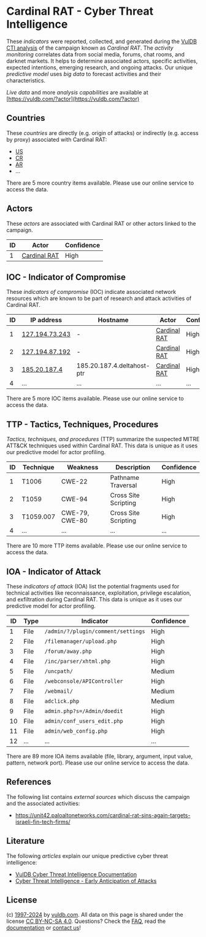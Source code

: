 # Cardinal RAT - Cyber Threat Intelligence

These _indicators_ were reported, collected, and generated during the [VulDB CTI analysis](https://vuldb.com/?kb.cti) of the campaign known as _Cardinal RAT_. The _activity monitoring_ correlates data from social media, forums, chat rooms, and darknet markets. It helps to determine associated actors, specific activities, expected intentions, emerging research, and ongoing attacks. Our unique _predictive model_ uses _big data_ to forecast activities and their characteristics.

_Live data_ and more _analysis capabilities_ are available at [https://vuldb.com/?actor](https://vuldb.com/?actor)

## Countries

These _countries_ are directly (e.g. origin of attacks) or indirectly (e.g. access by proxy) associated with Cardinal RAT:

* [US](https://vuldb.com/?country.us)
* [CR](https://vuldb.com/?country.cr)
* [AR](https://vuldb.com/?country.ar)
* ...

There are 5 more country items available. Please use our online service to access the data.

## Actors

These _actors_ are associated with Cardinal RAT or other actors linked to the campaign.

ID | Actor | Confidence
-- | ----- | ----------
1 | [Cardinal RAT](https://vuldb.com/?actor.cardinal_rat) | High

## IOC - Indicator of Compromise

These _indicators of compromise_ (IOC) indicate associated network resources which are known to be part of research and attack activities of Cardinal RAT.

ID | IP address | Hostname | Actor | Confidence
-- | ---------- | -------- | ----- | ----------
1 | [127.194.73.243](https://vuldb.com/?ip.127.194.73.243) | - | [Cardinal RAT](https://vuldb.com/?actor.cardinal_rat) | High
2 | [127.194.87.192](https://vuldb.com/?ip.127.194.87.192) | - | [Cardinal RAT](https://vuldb.com/?actor.cardinal_rat) | High
3 | [185.20.187.4](https://vuldb.com/?ip.185.20.187.4) | 185.20.187.4.deltahost-ptr | [Cardinal RAT](https://vuldb.com/?actor.cardinal_rat) | High
4 | ... | ... | ... | ...

There are 5 more IOC items available. Please use our online service to access the data.

## TTP - Tactics, Techniques, Procedures

_Tactics, techniques, and procedures_ (TTP) summarize the suspected MITRE ATT&CK techniques used within Cardinal RAT. This data is unique as it uses our predictive model for actor profiling.

ID | Technique | Weakness | Description | Confidence
-- | --------- | -------- | ----------- | ----------
1 | T1006 | CWE-22 | Pathname Traversal | High
2 | T1059 | CWE-94 | Cross Site Scripting | High
3 | T1059.007 | CWE-79, CWE-80 | Cross Site Scripting | High
4 | ... | ... | ... | ...

There are 10 more TTP items available. Please use our online service to access the data.

## IOA - Indicator of Attack

These _indicators of attack_ (IOA) list the potential fragments used for technical activities like reconnaissance, exploitation, privilege escalation, and exfiltration during Cardinal RAT. This data is unique as it uses our predictive model for actor profiling.

ID | Type | Indicator | Confidence
-- | ---- | --------- | ----------
1 | File | `/admin/?/plugin/comment/settings` | High
2 | File | `/filemanager/upload.php` | High
3 | File | `/forum/away.php` | High
4 | File | `/inc/parser/xhtml.php` | High
5 | File | `/uncpath/` | Medium
6 | File | `/webconsole/APIController` | High
7 | File | `/webmail/` | Medium
8 | File | `adclick.php` | Medium
9 | File | `admin.php?s=/Admin/doedit` | High
10 | File | `admin/conf_users_edit.php` | High
11 | File | `admin/web_config.php` | High
12 | ... | ... | ...

There are 89 more IOA items available (file, library, argument, input value, pattern, network port). Please use our online service to access the data.

## References

The following list contains _external sources_ which discuss the campaign and the associated activities:

* https://unit42.paloaltonetworks.com/cardinal-rat-sins-again-targets-israeli-fin-tech-firms/

## Literature

The following _articles_ explain our unique predictive cyber threat intelligence:

* [VulDB Cyber Threat Intelligence Documentation](https://vuldb.com/?kb.cti)
* [Cyber Threat Intelligence - Early Anticipation of Attacks](https://www.scip.ch/en/?labs.20201022)

## License

(c) [1997-2024](https://vuldb.com/?kb.changelog) by [vuldb.com](https://vuldb.com/?kb.about). All data on this page is shared under the license [CC BY-NC-SA 4.0](https://creativecommons.org/licenses/by-nc-sa/4.0/). Questions? Check the [FAQ](https://vuldb.com/?kb.faq), read the [documentation](https://vuldb.com/?kb) or [contact us](https://vuldb.com/?contact)!
